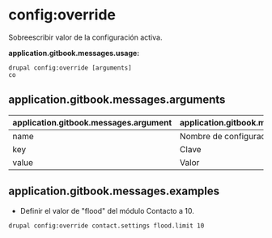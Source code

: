 # config:override
Sobreescribir valor de la configuración activa.

**application.gitbook.messages.usage:**
```
drupal config:override [arguments]
co
```

## application.gitbook.messages.arguments
application.gitbook.messages.argument | application.gitbook.messages.details
---------|-------------
name | Nombre de configuración
key | Clave
value | Valor

## application.gitbook.messages.examples
* Definir el valor de "flood" del módulo Contacto a 10.
```
drupal config:override contact.settings flood.limit 10
```
